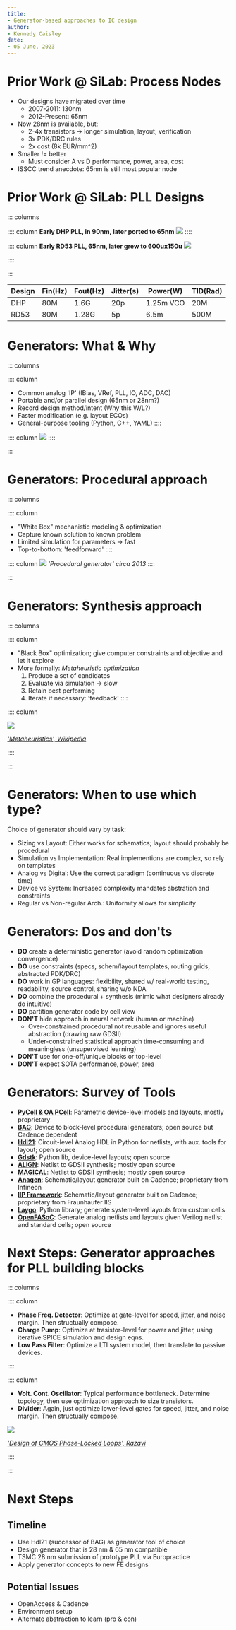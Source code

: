 ```yaml
---
title:
- Generator-based approaches to IC design
author:
- Kennedy Caisley
date:
- 05 June, 2023
---
```



# Prior Work @ SiLab: Process Nodes

- Our designs have migrated over time
	- 2007-2011: 130nm
	- 2012-Present: 65nm
- Now 28nm is available, but:
	- 2-4x transistors -> longer simulation, layout, verification
	- 3x PDK/DRC rules
	- 2x cost (8k EUR/mm^2)
- Smaller != better
	- Must consider A vs D performance, power, area, cost
- ISSCC trend anecdote: 65nm is still most popular node

# Prior Work @ SiLab: PLL Designs

::: columns

:::: column
**Early DHP PLL, in 90nm, later ported to 65nm**
![](../images/dhptpll.png)
::::

:::: column
**Early RD53 PLL, 65nm, later grew to 600ux150u**
![](../images/rd53pll.jpeg)

::::

:::

|Design|Fin(Hz)|Fout(Hz)|Jitter(s)|Power(W)|TID(Rad)|
|---|---|---|---|---|---|
|DHP|80M|1.6G|20p|1.25m VCO|20M|
|RD53|80M|1.28G|5p|6.5m|500M|

# Generators: What & Why

::: columns

:::: column
- Common analog 'IP' (IBias, VRef, PLL, IO, ADC, DAC) 
- Portable and/or parallel design (65nm or 28nm?)
- Record design method/intent (Why this W/L?)
- Faster modification (e.g. layout ECOs)
- General-purpose tooling (Python, C++, YAML)
::::

:::: column
![](../images/flow.png)
::::

:::

# Generators: Procedural approach

::: columns

:::: column
- "White Box" mechanistic modeling & optimization
- Capture known solution to known problem
- Limited simulation for parameters -> fast
- Top-to-bottom: 'feedforward'
::::

:::: column
![](../images/IMG_1500.jpeg)
*'Procedural generator' circa 2013*
::::

:::


# Generators: Synthesis approach

::: columns

:::: column
- "Black Box" optimization; give computer constraints and objective and let it explore
- More formally: *Metaheuristic optimization*
	1. Produce a set of candidates
	2. Evaluate via simulation -> slow
	3. Retain best performing
	4. Iterate if necessary: 'feedback'
::::

:::: column

![](../images/IMG_1501.png)

[*'Metaheuristics', Wikipedia*](https://en.m.wikipedia.org/wiki/Metaheuristic)

::::

:::

# Generators: When to use which type?

Choice of generator should vary by task:

- Sizing vs Layout: Either works for schematics; layout should probably be procedural
- Simulation vs Implementation: Real implementions are complex, so rely on templates
- Analog vs Digital: Use the correct paradigm (continuous vs discrete time)
- Device vs System: Increased complexity mandates abstration and constraints
- Regular vs Non-regular Arch.: Uniformity allows for simplicity

# Generators: Dos and don'ts
- **DO** create a deterministic generator (avoid random optimization convergence)
- **DO** use constraints (specs, schem/layout templates, routing grids, abstracted PDK/DRC)
- **DO** work in GP languages: flexibility, shared w/ real-world testing, readability, source control, sharing w/o NDA
- **DO** combine the procedural + synthesis (mimic what designers already do intuitive)
- **DO** partition generator code by cell view
- **DON'T** hide approach in neural network (human or machine)
	- Over-constrained procedural not reusable and ignores useful abstraction (drawing raw GDSII)
	- Under-constrained statistical approach time-consuming and meaningless (unsupervised learning)
- **DON'T** use for one-off/unique blocks or top-level
- **DON'T** expect SOTA performance, power, area

# Generators: Survey of Tools

- **[PyCell & OA PCell](https://arxiv.org/pdf/1607.00859.pdf)**: Parametric device-level models and layouts, mostly proprietary
- **[BAG](https://bag3-readthedocs.readthedocs.io)**: Device to block-level procedural generators; open source but Cadence dependent
- **[Hdl21](https://github.com/dan-fritchman/Hdl21)**: Circuit-level Analog HDL in Python for netlists, with aux. tools for layout; open source
- **[Gdstk](https://github.com/heitzmann/gdstk)**: Python lib, device-level layouts; open source
- **[ALIGN](https://github.com/ALIGN-analoglayout/ALIGN-public)**: Netlist to GDSII synthesis; mostly open source
- **[MAGICAL](https://github.com/magical-eda/MAGICAL)**: Netlist to GDSII synthesis; mostly open source
- **[Anagen](https://m.youtube.com/watch?v=IzJbVG-FHJc)**: Schematic/layout generator built on Cadence; proprietary from Infineon
- **[IIP Framework](https://www.eas.iis.fraunhofer.de/en/business_areas/efficient_electronics/automation-analog-design.html)**: Schematic/layout generator built on Cadence; proprietary from Fraunhaufer IIS
- **[Laygo](https://laygo2.github.io/)**: Python library; generate system-level layouts from custom cells
- **[OpenFASoC](https://openfasoc.readthedocs.io/)**: Generate analog netlists and layouts given Verilog netlist and standard cells; open source

# Next Steps: Generator approaches for PLL building blocks

::: columns

:::: column
- **Phase Freq. Detector**: Optimize at gate-level for speed, jitter, and noise margin. Then structually compose.
- **Charge Pump**: Optimize at trasistor-level for power and jitter, using iterative SPICE simulation and design eqns.
- **Low Pass Filter**: Optimize a LTI system model, then translate to passive devices.

::::

:::: column

- **Volt. Cont. Oscillator**: Typical performance bottleneck. Determine topology, then use optimization approach to size transistors.
- **Divider**: Again, just optimize lower-level gates for speed, jitter, and noise margin. Then structually compose.

![](../images/IMG_1502.jpeg)

[*'Design of CMOS Phase-Locked Loops', Razavi*](https://doi.org/10.1017/9781108626200)


::::

:::

# Next Steps

## Timeline

- Use Hdl21 (successor of BAG) as generator tool of choice
- Design generator that is 28 nm & 65 nm compatible
- TSMC 28 nm submission of prototype PLL via Europractice
- Apply generator concepts to new FE designs

## Potential Issues
- OpenAccess & Cadence
- Environment setup
- Alternate abstraction to learn (pro & con)